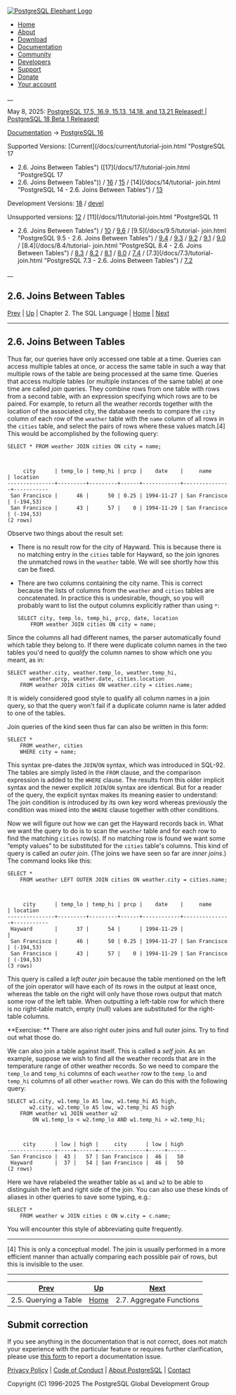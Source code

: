 [ ![PostgreSQL Elephant Logo](/media/img/about/press/elephant.png) ](/)

  * [Home](/ "Home")
  * [About](/about/ "About")
  * [Download](/download/ "Download")
  * [Documentation](/docs/ "Documentation")
  * [Community](/community/ "Community")
  * [Developers](/developer/ "Developers")
  * [Support](/support/ "Support")
  * [Donate](/about/donate/ "Donate")
  * [Your account](/account/ "Your account")

__

May 8, 2025: [ PostgreSQL 17.5, 16.9, 15.13, 14.18, and 13.21 Released! ](/about/news/postgresql-175-169-1513-1418-and-1321-released-3072/) | [ PostgreSQL 18 Beta 1 Released! ](/about/news/postgresql-18-beta-1-released-3070/)

[Documentation](/docs/ "Documentation") -> [PostgreSQL
16](/docs/16/index.html)

Supported Versions: [Current](/docs/current/tutorial-join.html "PostgreSQL 17
- 2.6. Joins Between Tables") ([17](/docs/17/tutorial-join.html "PostgreSQL 17
- 2.6. Joins Between Tables")) / [16](/docs/16/tutorial-join.html "PostgreSQL
16 - 2.6. Joins Between Tables") / [15](/docs/15/tutorial-join.html
"PostgreSQL 15 - 2.6. Joins Between Tables") / [14](/docs/14/tutorial-
join.html "PostgreSQL 14 - 2.6. Joins Between Tables") /
[13](/docs/13/tutorial-join.html "PostgreSQL 13 - 2.6. Joins Between Tables")

Development Versions: [18](/docs/18/tutorial-join.html "PostgreSQL 18 -
2.6. Joins Between Tables") / [devel](/docs/devel/tutorial-join.html
"PostgreSQL devel - 2.6. Joins Between Tables")

Unsupported versions: [12](/docs/12/tutorial-join.html "PostgreSQL 12 -
2.6. Joins Between Tables") / [11](/docs/11/tutorial-join.html "PostgreSQL 11
- 2.6. Joins Between Tables") / [10](/docs/10/tutorial-join.html "PostgreSQL
10 - 2.6. Joins Between Tables") / [9.6](/docs/9.6/tutorial-join.html
"PostgreSQL 9.6 - 2.6. Joins Between Tables") / [9.5](/docs/9.5/tutorial-
join.html "PostgreSQL 9.5 - 2.6. Joins Between Tables") /
[9.4](/docs/9.4/tutorial-join.html "PostgreSQL 9.4 - 2.6. Joins Between
Tables") / [9.3](/docs/9.3/tutorial-join.html "PostgreSQL 9.3 - 2.6. Joins
Between Tables") / [9.2](/docs/9.2/tutorial-join.html "PostgreSQL 9.2 -
2.6. Joins Between Tables") / [9.1](/docs/9.1/tutorial-join.html "PostgreSQL
9.1 - 2.6. Joins Between Tables") / [9.0](/docs/9.0/tutorial-join.html
"PostgreSQL 9.0 - 2.6. Joins Between Tables") / [8.4](/docs/8.4/tutorial-
join.html "PostgreSQL 8.4 - 2.6. Joins Between Tables") /
[8.3](/docs/8.3/tutorial-join.html "PostgreSQL 8.3 - 2.6. Joins Between
Tables") / [8.2](/docs/8.2/tutorial-join.html "PostgreSQL 8.2 - 2.6. Joins
Between Tables") / [8.1](/docs/8.1/tutorial-join.html "PostgreSQL 8.1 -
2.6. Joins Between Tables") / [8.0](/docs/8.0/tutorial-join.html "PostgreSQL
8.0 - 2.6. Joins Between Tables") / [7.4](/docs/7.4/tutorial-join.html
"PostgreSQL 7.4 - 2.6. Joins Between Tables") / [7.3](/docs/7.3/tutorial-
join.html "PostgreSQL 7.3 - 2.6. Joins Between Tables") /
[7.2](/docs/7.2/tutorial-join.html "PostgreSQL 7.2 - 2.6. Joins Between
Tables")

__

2.6. Joins Between Tables  
---  
[Prev](tutorial-select.html "2.5. Querying a Table")  | [Up](tutorial-sql.html "Chapter 2. The SQL Language") | Chapter 2. The SQL Language | [Home](index.html "PostgreSQL 16.9 Documentation") |  [Next](tutorial-agg.html "2.7. Aggregate Functions")  
  
* * *

## 2.6. Joins Between Tables #

Thus far, our queries have only accessed one table at a time. Queries can
access multiple tables at once, or access the same table in such a way that
multiple rows of the table are being processed at the same time. Queries that
access multiple tables (or multiple instances of the same table) at one time
are called _join_ queries. They combine rows from one table with rows from a
second table, with an expression specifying which rows are to be paired. For
example, to return all the weather records together with the location of the
associated city, the database needs to compare the `city` column of each row
of the `weather` table with the `name` column of all rows in the `cities`
table, and select the pairs of rows where these values match.[4] This would be
accomplished by the following query:

    
    
    SELECT * FROM weather JOIN cities ON city = name;
    
    
    
         city      | temp_lo | temp_hi | prcp |    date    |     name      | location
    ---------------+---------+---------+------+------------+---------------+-----------
     San Francisco |      46 |      50 | 0.25 | 1994-11-27 | San Francisco | (-194,53)
     San Francisco |      43 |      57 |    0 | 1994-11-29 | San Francisco | (-194,53)
    (2 rows)
    

Observe two things about the result set:

  * There is no result row for the city of Hayward. This is because there is no matching entry in the `cities` table for Hayward, so the join ignores the unmatched rows in the `weather` table. We will see shortly how this can be fixed.

  * There are two columns containing the city name. This is correct because the lists of columns from the `weather` and `cities` tables are concatenated. In practice this is undesirable, though, so you will probably want to list the output columns explicitly rather than using `*`:
        
        SELECT city, temp_lo, temp_hi, prcp, date, location
            FROM weather JOIN cities ON city = name;
        

Since the columns all had different names, the parser automatically found
which table they belong to. If there were duplicate column names in the two
tables you'd need to _qualify_ the column names to show which one you meant,
as in:

    
    
    SELECT weather.city, weather.temp_lo, weather.temp_hi,
           weather.prcp, weather.date, cities.location
        FROM weather JOIN cities ON weather.city = cities.name;
    

It is widely considered good style to qualify all column names in a join
query, so that the query won't fail if a duplicate column name is later added
to one of the tables.

Join queries of the kind seen thus far can also be written in this form:

    
    
    SELECT *
        FROM weather, cities
        WHERE city = name;
    

This syntax pre-dates the `JOIN`/`ON` syntax, which was introduced in SQL-92.
The tables are simply listed in the `FROM` clause, and the comparison
expression is added to the `WHERE` clause. The results from this older
implicit syntax and the newer explicit `JOIN`/`ON` syntax are identical. But
for a reader of the query, the explicit syntax makes its meaning easier to
understand: The join condition is introduced by its own key word whereas
previously the condition was mixed into the `WHERE` clause together with other
conditions.

Now we will figure out how we can get the Hayward records back in. What we
want the query to do is to scan the `weather` table and for each row to find
the matching `cities` row(s). If no matching row is found we want some “empty
values” to be substituted for the `cities` table's columns. This kind of query
is called an _outer join_. (The joins we have seen so far are _inner joins_.)
The command looks like this:

    
    
    SELECT *
        FROM weather LEFT OUTER JOIN cities ON weather.city = cities.name;
    
    
    
         city      | temp_lo | temp_hi | prcp |    date    |     name      | location
    ---------------+---------+---------+------+------------+---------------+-----------
     Hayward       |      37 |      54 |      | 1994-11-29 |               |
     San Francisco |      46 |      50 | 0.25 | 1994-11-27 | San Francisco | (-194,53)
     San Francisco |      43 |      57 |    0 | 1994-11-29 | San Francisco | (-194,53)
    (3 rows)
    

This query is called a _left outer join_ because the table mentioned on the
left of the join operator will have each of its rows in the output at least
once, whereas the table on the right will only have those rows output that
match some row of the left table. When outputting a left-table row for which
there is no right-table match, empty (null) values are substituted for the
right-table columns.

**Exercise:  ** There are also right outer joins and full outer joins. Try to
find out what those do.

We can also join a table against itself. This is called a _self join_. As an
example, suppose we wish to find all the weather records that are in the
temperature range of other weather records. So we need to compare the
`temp_lo` and `temp_hi` columns of each `weather` row to the `temp_lo` and
`temp_hi` columns of all other `weather` rows. We can do this with the
following query:

    
    
    SELECT w1.city, w1.temp_lo AS low, w1.temp_hi AS high,
           w2.city, w2.temp_lo AS low, w2.temp_hi AS high
        FROM weather w1 JOIN weather w2
            ON w1.temp_lo < w2.temp_lo AND w1.temp_hi > w2.temp_hi;
    
    
    
         city      | low | high |     city      | low | high
    ---------------+-----+------+---------------+-----+------
     San Francisco |  43 |   57 | San Francisco |  46 |   50
     Hayward       |  37 |   54 | San Francisco |  46 |   50
    (2 rows)
    

Here we have relabeled the weather table as `w1` and `w2` to be able to
distinguish the left and right side of the join. You can also use these kinds
of aliases in other queries to save some typing, e.g.:

    
    
    SELECT *
        FROM weather w JOIN cities c ON w.city = c.name;
    

You will encounter this style of abbreviating quite frequently.

  

* * *

[4] This is only a conceptual model. The join is usually performed in a more
efficient manner than actually comparing each possible pair of rows, but this
is invisible to the user.

* * *

[Prev](tutorial-select.html "2.5. Querying a Table")  | [Up](tutorial-sql.html "Chapter 2. The SQL Language") |  [Next](tutorial-agg.html "2.7. Aggregate Functions")  
---|---|---  
2.5. Querying a Table  | [Home](index.html "PostgreSQL 16.9 Documentation") |  2.7. Aggregate Functions  
  
## Submit correction

If you see anything in the documentation that is not correct, does not match
your experience with the particular feature or requires further clarification,
please use [this form](/account/comments/new/16/tutorial-join.html/) to report
a documentation issue.

[Privacy Policy](/about/privacypolicy) | [Code of Conduct](/about/policies/coc/) | [About PostgreSQL](/about/) | [Contact](/about/contact/)  

Copyright (C) 1996-2025 The PostgreSQL Global Development Group

